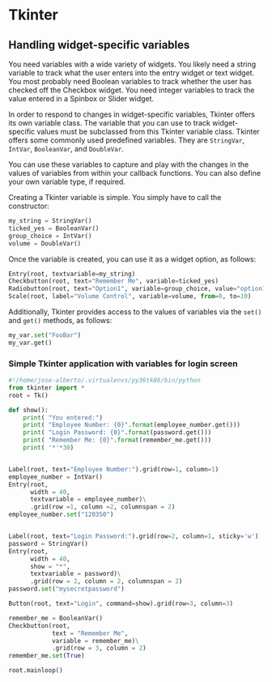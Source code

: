 # Tkinter

## Handling widget-specific variables

You need variables with a wide variety of widgets. You likely need a 
string variable to track what the user enters into the entry widget or 
text widget. You most probably need Boolean variables to track whether 
the user has checked off the Checkbox widget. You need integer variables 
to track the value entered in a Spinbox or Slider widget.

In order to respond to changes in widget-specific variables, Tkinter 
offers its own variable class. The variable that you can use to track 
widget-specific values must be subclassed from this Tkinter variable 
class. Tkinter offers some commonly used predefined variables. They 
are `StringVar`, `IntVar`, `BooleanVar`, and `DoubleVar`.

You can use these variables to capture and play with the changes in the 
values of variables from within your callback functions. You can also 
define your own variable type, if required.

Creating a Tkinter variable is simple. You simply have to call the 
constructor:

```python
my_string = StringVar()
ticked_yes = BooleanVar()
group_choice = IntVar()
volume = DoubleVar()
```

Once the variable is created, you can use it as a widget option, as 
follows:

```python
Entry(root, textvariable=my_string)
Checkbutton(root, text="Remember Me", variable=ticked_yes)
Radiobutton(root, text="Option1", variable=group_choice, value="option1")
Scale(root, label="Volume Control", variable=volume, from=0, to=10)
```

Additionally, Tkinter provides access to the values of variables via 
the `set()` and `get()` methods, as follows:

```python
my_var.set("FooBar")
my_var.get()
```

### Simple Tkinter application with variables for login screen

```python
#!/home/jose-alberto/.virtualenvs/py36tk86/bin/python
from tkinter import *
root = Tk()

def show():
    print( "You entered:")
    print( "Employee Number: {0}".format(employee_number.get()))
    print( "Login Password: {0}".format(password.get()))
    print( "Remember Me: {0}".format(remember_me.get()))
    print( '*'*30)


Label(root, text="Employee Number:").grid(row=1, column=1)
employee_number = IntVar()
Entry(root, 
      width = 40, 
      textvariable = employee_number)\
      .grid(row =1, column =2, columnspan = 2)
employee_number.set("120350")


Label(root, text="Login Password:").grid(row=2, column=1, sticky='w')
password = StringVar()
Entry(root, 
      width = 40, 
      show = "*", 
      textvariable = password)\
      .grid(row = 2, column = 2, columnspan = 2) 
password.set("mysecretpassword")

Button(root, text="Login", command=show).grid(row=3, column=3)

remember_me = BooleanVar()
Checkbutton(root, 
            text = "Remember Me", 
            variable = remember_me)\
            .grid(row = 3, column = 2)
remember_me.set(True)

root.mainloop()
```
